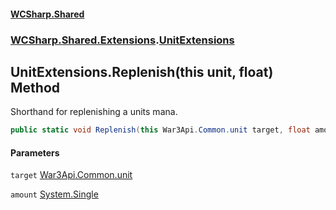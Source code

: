 #### [WCSharp.Shared](index.md 'index')
### [WCSharp.Shared.Extensions](WCSharp.Shared.Extensions.md 'WCSharp.Shared.Extensions').[UnitExtensions](WCSharp.Shared.Extensions.UnitExtensions.md 'WCSharp.Shared.Extensions.UnitExtensions')

## UnitExtensions.Replenish(this unit, float) Method

Shorthand for replenishing a units mana.

```csharp
public static void Replenish(this War3Api.Common.unit target, float amount);
```
#### Parameters

<a name='WCSharp.Shared.Extensions.UnitExtensions.Replenish(thisWar3Api.Common.unit,float).target'></a>

`target` [War3Api.Common.unit](https://docs.microsoft.com/en-us/dotnet/api/War3Api.Common.unit 'War3Api.Common.unit')

<a name='WCSharp.Shared.Extensions.UnitExtensions.Replenish(thisWar3Api.Common.unit,float).amount'></a>

`amount` [System.Single](https://docs.microsoft.com/en-us/dotnet/api/System.Single 'System.Single')